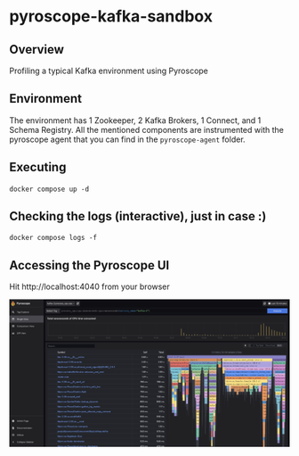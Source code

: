 # pyroscope-kafka-sandbox


## Overview
Profiling a typical Kafka environment using Pyroscope


## Environment

The environment has 1 Zookeeper, 2 Kafka Brokers, 1 Connect, and 1 Schema Registry. All the mentioned components are instrumented with the pyroscope agent that you can find in the `pyroscope-agent` folder.


## Executing

```
docker compose up -d
```

## Checking the logs (interactive), just in case :)

```
docker compose logs -f
```


## Accessing the Pyroscope UI

Hit http://localhost:4040 from your browser

![PyroscopeUI](https://github.com/mcascallares/pyroscope-kafka-sandbox/raw/main/screenshots/pyroscope-ui.png)
